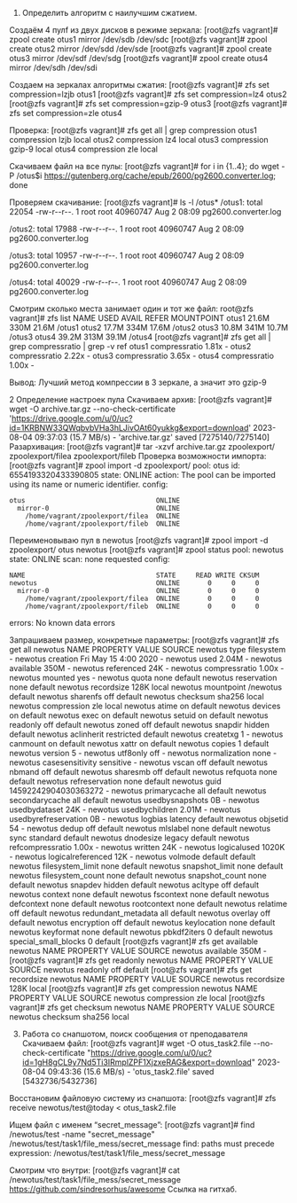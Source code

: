 1) Определить алгоритм с наилучшим сжатием.

Создаём 4 пулf из двух дисков в режиме зеркала:
[root@zfs vagrant]# zpool create otus1 mirror /dev/sdb /dev/sdc
[root@zfs vagrant]# zpool create otus2 mirror /dev/sdd /dev/sde
[root@zfs vagrant]# zpool create otus3 mirror /dev/sdf /dev/sdg
[root@zfs vagrant]# zpool create otus4 mirror /dev/sdh /dev/sdi

Создаем на зеркалах алгоритмы сжатия:
[root@zfs vagrant]# zfs set compression=lzjb otus1
[root@zfs vagrant]# zfs set compression=lz4 otus2
[root@zfs vagrant]# zfs set compression=gzip-9 otus3
[root@zfs vagrant]# zfs set compression=zle otus4

Проверка:
[root@zfs vagrant]# zfs get all | grep compression
otus1  compression           lzjb                   local
otus2  compression           lz4                    local
otus3  compression           gzip-9                 local
otus4  compression           zle                    local

Скачиваем файл на все пулы:
[root@zfs vagrant]# for i in {1..4}; do wget -P /otus$i https://gutenberg.org/cache/epub/2600/pg2600.converter.log; done

Проверяем скачивание:
[root@zfs vagrant]# ls -l /otus*
/otus1:
total 22054
-rw-r--r--. 1 root root 40960747 Aug  2 08:09 pg2600.converter.log

/otus2:
total 17988
-rw-r--r--. 1 root root 40960747 Aug  2 08:09 pg2600.converter.log

/otus3:
total 10957
-rw-r--r--. 1 root root 40960747 Aug  2 08:09 pg2600.converter.log

/otus4:
total 40029
-rw-r--r--. 1 root root 40960747 Aug  2 08:09 pg2600.converter.log

Смотрим сколько места занимает один и тот же файл:
root@zfs vagrant]# zfs list
NAME    USED  AVAIL     REFER  MOUNTPOINT
otus1  21.6M   330M     21.6M  /otus1
otus2  17.7M   334M     17.6M  /otus2
otus3  10.8M   341M     10.7M  /otus3
otus4  39.2M   313M     39.1M  /otus4
[root@zfs vagrant]# zfs get all | grep compressratio | grep -v ref
otus1  compressratio         1.81x                  -
otus2  compressratio         2.22x                  -
otus3  compressratio         3.65x                  -
otus4  compressratio         1.00x                  -

Вывод: Лучший метод компрессии в 3 зеркале, а значит это gzip-9 

2 Определение настроек пула
Скачиваем архив: 
[root@zfs vagrant]# wget -O archive.tar.gz --no-check-certificate 'https://drive.google.com/u/0/uc?id=1KRBNW33QWqbvbVHa3hLJivOAt60yukkg&export=download'
2023-08-04 09:37:03 (15.7 MB/s) - 'archive.tar.gz' saved [7275140/7275140]
Разархивация:
[root@zfs vagrant]# tar -xzvf archive.tar.gz
zpoolexport/
zpoolexport/filea
zpoolexport/fileb
Проверка возможности импорта:
[root@zfs vagrant]# zpool import -d zpoolexport/
   pool: otus
     id: 6554193320433390805
  state: ONLINE
 action: The pool can be imported using its name or numeric identifier.
 config:

	otus                                 ONLINE
	  mirror-0                           ONLINE
	    /home/vagrant/zpoolexport/filea  ONLINE
	    /home/vagrant/zpoolexport/fileb  ONLINE

Переименовываю пул в newotus 
[root@zfs vagrant]# zpool import -d zpoolexport/ otus newotus
[root@zfs vagrant]# zpool status
  pool: newotus
 state: ONLINE
  scan: none requested
config:

	NAME                                 STATE     READ WRITE CKSUM
	newotus                              ONLINE       0     0     0
	  mirror-0                           ONLINE       0     0     0
	    /home/vagrant/zpoolexport/filea  ONLINE       0     0     0
	    /home/vagrant/zpoolexport/fileb  ONLINE       0     0     0

errors: No known data errors

Запрашиваем размер, конкретные параметры:
[root@zfs vagrant]# zfs get all newotus
NAME     PROPERTY              VALUE                  SOURCE
newotus  type                  filesystem             -
newotus  creation              Fri May 15  4:00 2020  -
newotus  used                  2.04M                  -
newotus  available             350M                   -
newotus  referenced            24K                    -
newotus  compressratio         1.00x                  -
newotus  mounted               yes                    -
newotus  quota                 none                   default
newotus  reservation           none                   default
newotus  recordsize            128K                   local
newotus  mountpoint            /newotus               default
newotus  sharenfs              off                    default
newotus  checksum              sha256                 local
newotus  compression           zle                    local
newotus  atime                 on                     default
newotus  devices               on                     default
newotus  exec                  on                     default
newotus  setuid                on                     default
newotus  readonly              off                    default
newotus  zoned                 off                    default
newotus  snapdir               hidden                 default
newotus  aclinherit            restricted             default
newotus  createtxg             1                      -
newotus  canmount              on                     default
newotus  xattr                 on                     default
newotus  copies                1                      default
newotus  version               5                      -
newotus  utf8only              off                    -
newotus  normalization         none                   -
newotus  casesensitivity       sensitive              -
newotus  vscan                 off                    default
newotus  nbmand                off                    default
newotus  sharesmb              off                    default
newotus  refquota              none                   default
newotus  refreservation        none                   default
newotus  guid                  14592242904030363272   -
newotus  primarycache          all                    default
newotus  secondarycache        all                    default
newotus  usedbysnapshots       0B                     -
newotus  usedbydataset         24K                    -
newotus  usedbychildren        2.01M                  -
newotus  usedbyrefreservation  0B                     -
newotus  logbias               latency                default
newotus  objsetid              54                     -
newotus  dedup                 off                    default
newotus  mlslabel              none                   default
newotus  sync                  standard               default
newotus  dnodesize             legacy                 default
newotus  refcompressratio      1.00x                  -
newotus  written               24K                    -
newotus  logicalused           1020K                  -
newotus  logicalreferenced     12K                    -
newotus  volmode               default                default
newotus  filesystem_limit      none                   default
newotus  snapshot_limit        none                   default
newotus  filesystem_count      none                   default
newotus  snapshot_count        none                   default
newotus  snapdev               hidden                 default
newotus  acltype               off                    default
newotus  context               none                   default
newotus  fscontext             none                   default
newotus  defcontext            none                   default
newotus  rootcontext           none                   default
newotus  relatime              off                    default
newotus  redundant_metadata    all                    default
newotus  overlay               off                    default
newotus  encryption            off                    default
newotus  keylocation           none                   default
newotus  keyformat             none                   default
newotus  pbkdf2iters           0                      default
newotus  special_small_blocks  0                      default
[root@zfs vagrant]# zfs get available newotus
NAME     PROPERTY   VALUE  SOURCE
newotus  available  350M   -
[root@zfs vagrant]# zfs get readonly newotus
NAME     PROPERTY  VALUE   SOURCE
newotus  readonly  off     default
[root@zfs vagrant]# zfs get recordsize newotus
NAME     PROPERTY    VALUE    SOURCE
newotus  recordsize  128K     local
[root@zfs vagrant]# zfs get compression newotus
NAME     PROPERTY     VALUE     SOURCE
newotus  compression  zle       local
[root@zfs vagrant]# zfs get checksum newotus
NAME     PROPERTY  VALUE      SOURCE
newotus  checksum  sha256     local

3) Работа со снапшотом, поиск сообщения от преподавателя
Скачиваем файл:
[root@zfs vagrant]# wget -O otus_task2.file --no-check-certificate "https://drive.google.com/u/0/uc?id=1gH8gCL9y7Nd5Ti3IRmplZPF1XjzxeRAG&export=download"
2023-08-04 09:43:36 (15.6 MB/s) - 'otus_task2.file' saved [5432736/5432736]

Восстановим файловую систему из снапшота:
[root@zfs vagrant]# zfs receive newotus/test@today < otus_task2.file

Ищем файл с именем “secret_message”:
[root@zfs vagrant]# find /newotus/test -name "secret_message" /newotus/test/task1/file_mess/secret_message
find: paths must precede expression: /newotus/test/task1/file_mess/secret_message

Смотрим что внутри:
[root@zfs vagrant]# cat /newotus/test/task1/file_mess/secret_message
https://github.com/sindresorhus/awesome
Ссылка на гитхаб.
